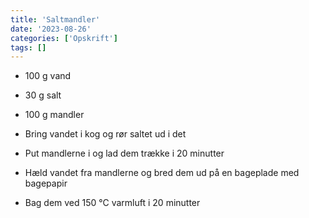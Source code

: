 ```yaml
---
title: 'Saltmandler'
date: '2023-08-26'
categories: ['Opskrift']
tags: []
---
```


* 100 g vand
* 30 g salt
* 100 g mandler

* Bring vandet i kog og rør saltet ud i det
* Put mandlerne i og lad dem trække i 20 minutter
* Hæld vandet fra mandlerne og bred dem ud på en bageplade med bagepapir
* Bag dem ved 150 °C varmluft i 20 minutter
